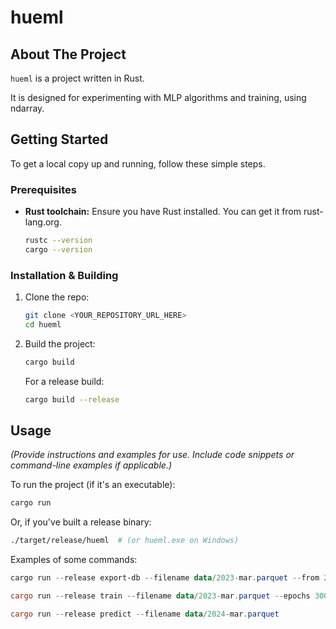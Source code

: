 # hueml

<!-- Optional: Add badges here (e.g., build status, license) -->
<!-- [![Build Status](https://travis-ci.org/username/hueml.svg?branch=main)](https://travis-ci.org/username/hueml) -->
<!-- [![License: MIT](https://img.shields.io/badge/License-MIT-yellow.svg)](https://opensource.org/licenses/MIT) -->

## About The Project

`hueml` is a project written in Rust.

It is designed for experimenting with MLP algorithms and training, using ndarray.

## Getting Started

To get a local copy up and running, follow these simple steps.

### Prerequisites

*   **Rust toolchain:** Ensure you have Rust installed. You can get it from rust-lang.org.
    ```sh
    rustc --version
    cargo --version
    ```

### Installation & Building

1.  Clone the repo:
    ```sh
    git clone <YOUR_REPOSITORY_URL_HERE>
    cd hueml
    ```
2.  Build the project:
    ```sh
    cargo build
    ```
    For a release build:
    ```sh
    cargo build --release
    ```

## Usage

*(Provide instructions and examples for use. Include code snippets or command-line examples if applicable.)*

To run the project (if it's an executable):
```sh
cargo run
```

Or, if you've built a release binary:
```sh
./target/release/hueml  # (or hueml.exe on Windows)
```

Examples of some commands:
```powershell
cargo run --release export-db --filename data/2023-mar.parquet --from 2023-03-01 --to 2023-04-01

cargo run --release train --filename data/2023-mar.parquet --epochs 3000 --layers 3,4,2

cargo run --release predict --filename data/2024-mar.parquet
```